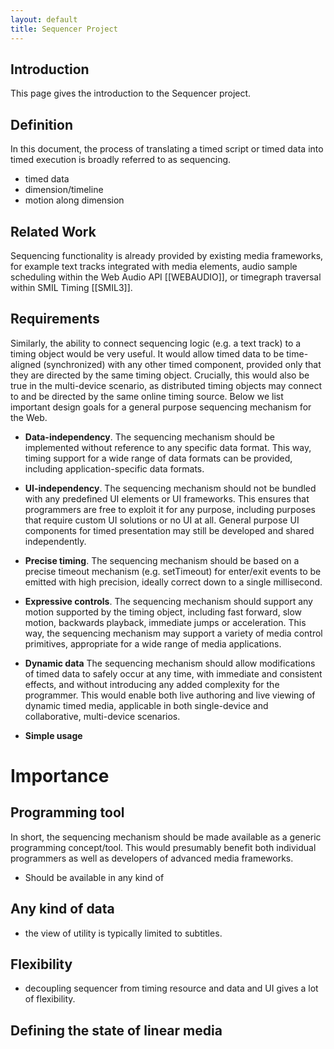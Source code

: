 ```yaml
---
layout: default
title: Sequencer Project
---
```


## Introduction
This page gives the introduction to the Sequencer project.

## Definition

In this document, the process of translating a timed script or timed data into timed execution is broadly referred to as sequencing.
- timed data
- dimension/timeline
- motion along dimension

## Related Work

Sequencing functionality is already provided by existing media frameworks, for example text tracks  integrated with  media elements, audio sample scheduling within the Web Audio API [[WEBAUDIO]], or timegraph traversal within SMIL Timing [[SMIL3]]. 


## Requirements

Similarly, the ability to connect sequencing logic (e.g. a text track) to a timing object would be very useful. It would allow timed data to be time-aligned (synchronized) with any other timed component, provided only that they are directed by the same timing object. Crucially, this would also be true in the multi-device scenario, as distributed timing objects may connect to and be directed by the same online timing source. Below we list important design goals for a general purpose sequencing mechanism for the Web.  

- **Data-independency**. The sequencing mechanism should be implemented without reference to any specific data format. This way, timing support for a wide range of data formats can be provided, including application-specific data formats.
 
- **UI-independency**. The sequencing mechanism should not be bundled with any predefined UI elements or UI frameworks. This ensures that programmers are free to exploit it for any purpose, including purposes that require custom UI solutions or no UI at all. General purpose UI components for timed presentation may still be developed and shared independently.

- **Precise timing**. The sequencing mechanism should be based on a precise timeout mechanism (e.g. setTimeout) for enter/exit events to be emitted with high precision, ideally correct down to a single millisecond.

- **Expressive controls**. The sequencing mechanism should support any motion supported by the timing object, including fast forward, slow motion, backwards playback, immediate jumps or acceleration. This way, the sequencing mechanism may support a variety of media control primitives, appropriate for a wide range of media applications.

- **Dynamic data** The sequencing mechanism should allow modifications of timed data to safely occur at any time, with immediate and consistent effects, and without introducing any added complexity for the programmer. This would enable both live authoring and live viewing of dynamic timed media, applicable in both single-device and collaborative, multi-device scenarios.

- **Simple usage**

# Importance

## Programming tool
In short, the sequencing mechanism should be made available as a generic programming concept/tool. This would presumably benefit both individual programmers as well as developers of advanced media frameworks. 
- Should be available in any kind of 

## Any kind of data
- the view of utility is typically limited to subtitles.

## Flexibility
- decoupling sequencer from timing resource and data and UI gives a lot of flexibility.

## Defining the state of linear media
